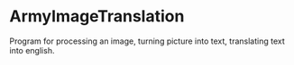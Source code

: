 # ArmyImageTranslation
Program for processing an image, turning picture into text, translating text into english.
